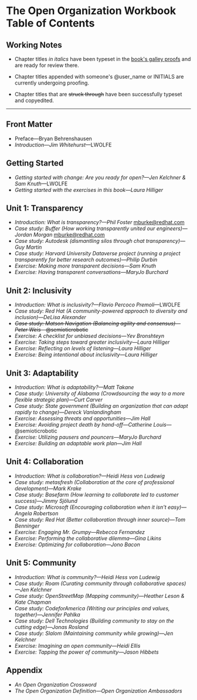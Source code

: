 # The Open Organization Workbook Table of Contents

## Working Notes

- Chapter titles _in italics_ have been typeset in the [book's galley proofs](https://github.com/open-organization-ambassadors/open-org-workbook/blob/master/open_org_workbook_galleys.pdf) and are ready for review there.

- Chapter titles appended with someone's @user_name or INITIALS are currently undergoing proofing.

- Chapter titles that are ~~struck through~~ have been successfully typeset and copyedited.

----------

## Front Matter

- Preface—Bryan Behrenshausen
- _Introduction—Jim Whitehurst_—LWOLFE

## Getting Started

- _Getting started with change: Are you ready for open?—Jen Kelchner & Sam Knuth_—LWOLFE
- _Getting started with the exercises in this book—Laura Hilliger_

## Unit 1: Transparency

- _Introduction: What is transparency?—Phil Foster_ mburke@redhat.com
- _Case study: Buffer (How working transparently united our engineers)—Jordan Morgan_ mburke@redhat.com
- _Case study: Autodesk (dismantling silos through chat transparency)—Guy Martin_
- _Case study: Harvard University Dataverse project (running a project transparently for better research outcomes)—Philip Durbin_
- _Exercise: Making more transparent decisions—Sam Knuth_
- _Exercise: Having transparent conversations—MaryJo Burchard_

## Unit 2: Inclusivity

- _Introduction: What is inclusivity?—Flavio Percoco Premoli_—LWOLFE
- _Case study: Red Hat (A community-powered approach to diversity and inclusion)—DeLisa Alexander_
- ~~_Case study: Matson Navigation (Balancing agility and consensus)—Peter Weis_—@semioticrobotic~~
- _Exercise: A checklist for unbiased decisions—Yev Bronshteyn_
- _Exercise: Taking steps toward greater inclusivity—Laura Hilliger_
- _Exercise: Reflecting on levels of listening—Laura Hilliger_
- _Exercise: Being intentional about inclusivity—Laura Hilliger_

## Unit 3: Adaptability

- _Introduction: What is adaptability?—Matt Takane_
- _Case study: University of Alabama (Crowdsourcing the way to a more flexible strategic plan)—Curt Carver_
- _Case study: State government (Building an organization that can adapt rapidly to change)—Dereck Vanlandingham_
- _Exercise: Assessing threats and opportunities—Jim Hall_
- _Exercise: Avoiding project death by hand-off—Catherine Louis_—@semioticrobotic
- _Exercise: Utilizing pausers and pouncers—MaryJo Burchard_
- _Exercise: Building an adaptable work plan—Jim Hall_

## Unit 4: Collaboration

- _Introduction: What is collaboration?—Heidi Hess von Ludewig_
- _Case study: metasfresh (Collaboration at the core of professional development)—Mark Krake_
- _Case study: Basefarm (How learning to collaborate led to customer success)—Jimmy Sjölund_
- _Case study: Microsoft (Encouraging collaboration when it isn't easy)—Angela Robertson_
- _Case study: Red Hat (Better collaboration through inner source)—Tom Benninger_
- _Exercise: Engaging Mr. Grumpy—Rebecca Fernandez_
- _Exercise: Performing the collaborative dilemma—Gina Likins_
- _Exercise: Optimizing for collaboration—Jono Bacon_

## Unit 5: Community

- _Introduction: What is community?—Heidi Hess von Ludewig_
- _Case study: Roam (Curating community through collaborative spaces)—Jen Kelchner_
- _Case study: OpenStreetMap (Mapping community)—Heather Leson & Kate Chapman_
- _Case study: CodeforAmerica (Writing our principles and values, together)—Jennifer Pahlka_
- _Case study: Dell Technologies (Building community to stay on the cutting edge)—Jonas Rosland_
- _Case study: Slalom (Maintaining community while growing)—Jen Kelchner_
- _Exercise: Imagining an open community—Heidi Ellis_
- _Exercise: Tapping the power of community—Jason Hibbets_

## Appendix

- _An Open Organization Crossword_
- _The Open Organization Definition—Open Organization Ambassadors_
